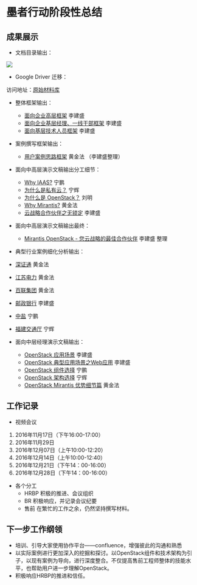 # 墨者行动阶段性总结

## 成果展示

* 文档目录输出：

![](https://img1.doubanio.com/view/photo/large/public/p2410299248.jpg)

* Google Driver 迁移：

访问地址：[原始材料库](http://106.75.154.2/pages/viewpage.action?pageId=2719998)

* 整体框架输出：
  * [面向企业高层框架](http://106.75.154.2/download/attachments/2720281/UMCLOUD-Genernal-CIO.pptx?api=v2) 李建盛
  * [面向企业基层经理、一线干部框架](http://106.75.154.2/download/attachments/2720281/UMCLOUD－general-Manager.pptx?api=v2) 李建盛
  * [面向基层技术人员框架](http://106.75.154.2/download/attachments/2720281/UMCLOUD－general-systemadmin.pptx?api=v2) 李建盛

* 案例撰写框架输出：
  * [用户案例思路框架](http://106.75.154.2:8090/download/attachments/2720281/案例写作框架.pptx?api=v2) 黄金法 （李建盛整理）

* 面向中高层演示文稿输出分工细节：
  * [Why IAAS?](http://106.75.154.2/download/attachments/2720281/Why%20IAAS%20V1.0.pptx?api=v2) 宁鹏
  * [为什么是私有云？](http://106.75.154.2/download/attachments/2720281/Why%20private%20cloud.pptx?api=v2)  宁辉
  * [为什么是 OpenStack？](http://106.75.154.2/download/attachments/2720281/为什么是OpenStack－CIO.pptx?api=v2) 刘明
  * [Why Mirantis?](http://106.75.154.2/download/attachments/2720281/Why%20Mirantis－V1.7-20161205.pptx?api=v2) 黄金法
  * [云战略合作伙伴之无锁定](http://106.75.154.2/download/attachments/2720281/云战略合作伙伴之无锁定.pptx?api=v2) 李建盛

* 面向中高层演示文稿输出最终：
  * [Mirantis OpenStack - 您云战略的最佳合作伙伴](http://106.75.154.2:8090/download/attachments/2720281/UMCLOUD-zhonggaoceng.pptx?api=v2) 李建盛 整理

* 典型行业案例细化分析输出：

 * [深证通](http://106.75.154.2/download/attachments/2720281/深证通案例-20161214.pptx?api=v2) 黄金法
 * [江苏电力](http://106.75.154.2/download/attachments/2720281/江苏电力案例-20161206.pptx?api=v2)  黄金法
 * [百联集团](http://106.75.154.2/download/attachments/2720281/百联案例-20161215.pptx?api=v2)  黄金法
 * [邮政银行](http://106.75.154.2/download/attachments/2720281/邮储银行电子渠道案例.pptx?api=v2)  李建盛
 * [中盐](http://106.75.154.2/download/attachments/2720281/中盐案例介绍.pptx?api=v2)  宁鹏
 * [福建交通厅](http://106.75.154.2/download/attachments/1016155/福建交通厅私有云项目.pptx?version=1&modificationDate=1483088264275&api=v2) 宁辉

* 面向中层经理演示文稿输出：
  * [OpenStack 应用场景](http://106.75.154.2/pages/viewpage.action?pageId=2720483) 李建盛
  * [OpenStack 典型应用场景之Web应用](http://106.75.154.2/pages/viewpage.action?pageId=2720507) 李建盛
  * [OpenStack 组件选择](http://106.75.154.2/download/attachments/2720281/组件选择v1.0.png?api=v2) 宁鹏
  * [OpenStack 架构选择](http://106.75.154.2/download/attachments/2720281/Why%20private%20cloud.pptx?api=v2) 宁辉
  * [OpenStack Mirantis 优势细节篇](http://106.75.154.2/download/attachments/2720281/Why%20Mirantis%28Tech%29－V1.8-20161214.pptx?api=v2) 黄金法


## 工作记录

* 视频会议

1. 2016年11月17日（下午16:00-17:00）
2. 2016年11月29日
3. 2016年12月07日（上午10:00-12:20）
4. 2016年12月14日（上午10:00-12:40）
5. 2016年12月21日（下午14：00-16:00）
6. 2016年12月28日（下午14：00-16:00）

* 各个分工
  * HRBP 积极的推进、会议组织
  * BR 积极响应，并记录会议纪要
  * 售前 在繁忙的工作之余，仍然坚持撰写材料。

## 下一步工作纲领

* 培训、引导大家使用协作平台——confluence，增强彼此的沟通和熟悉
* 以实际案例进行更加深入的挖掘和探讨。以OpenStack组件和技术架构为引子，以现有案例为导向，进行深度整合。不仅提高售前工程师整体的技能水平，也帮助用户进一步理解OpenStack。
* 积极响应HRBP的推进和信任。

